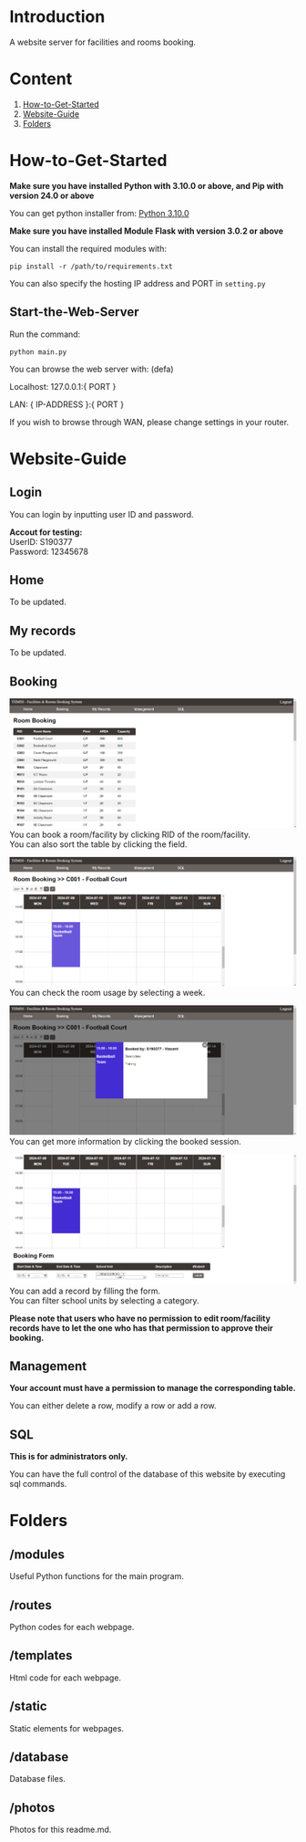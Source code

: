 # Introduction
A website server for facilities and rooms booking.

# Content
1. [How-to-Get-Started](#how-to-get-started)
2. [Website-Guide](#website-guide)
3. [Folders](#folders)


# How-to-Get-Started

**Make sure you have installed Python with 3.10.0 or above, and Pip with version 24.0 or above**

You can get python installer from: [Python 3.10.0](https://www.python.org/downloads/release/python-3100/)

**Make sure you have installed Module Flask with version 3.0.2 or above**

You can install the required modules with:
```
pip install -r /path/to/requirements.txt
```
You can also specify the hosting IP address and PORT in `setting.py`

## Start-the-Web-Server
Run the command:
```
python main.py
```
You can browse the web server with: (defa)

Localhost: 127.0.0.1:{ PORT }

LAN: { IP-ADDRESS }:{ PORT }


If you wish to browse through WAN, please change settings in
your router.

# Website-Guide
## Login
You can login by inputting user ID and password.

**Accout for testing:**\
UserID: S190377\
Password: 12345678

## Home
To be updated.

## My records
To be updated.

## Booking
![Room Booking page](photos/booking1.png)
You can book a room/facility by clicking RID of the room/facility.\
You can also sort the table by clicking the field.


![Room Booking page2](photos/booking2.png)
You can check the room usage by selecting a week.

![Room Booking page3](photos/booking3.png)
You can get more information by clicking the booked session.

![Room Booking page4](photos/booking4.png)
You can add a record by filling the form.\
You can filter school units by selecting a category.

**Please note that users who have no permission to edit room/facility records have to let the one who has that permission to approve their booking.**

## Management
**Your account must have a permission to manage the corresponding table.**

You can either delete a row, modify a row or add a row.

## SQL
**This is for administrators only.**

You can have the full control of the database of this website by executing sql commands.

# Folders
## /modules
Useful Python functions for the main program.

## /routes
Python codes for each webpage.

## /templates
Html code for each webpage.

## /static
Static elements for webpages.

## /database
Database files.

## /photos
Photos for this readme.md.
